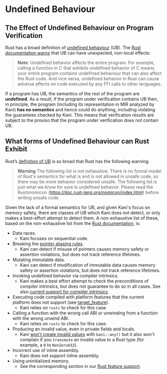 # Undefined Behaviour

## The Effect of Undefined Behaviour on Program Verification
Rust has a broad definition of [undefined behaviour](https://doc.rust-lang.org/reference/behavior-considered-undefined.html) (UB).
The [Rust documentation warns](https://doc.rust-lang.org/reference/behavior-considered-undefined.html) that UB can have unexpected, non-local effects:


> **Note**: Undefined behavior affects the entire program. For example, calling a function in C that exhibits undefined behavior of C means your entire program contains undefined behaviour that can also affect the Rust code. And vice versa, undefined behavior in Rust can cause adverse affects on code executed by any FFI calls to other languages.

If a program has UB, the semantics of the rest of the program are **undefined**.
As a result, if the program under verification contains UB then, in principle, the program (including its representation in MIR analyzed by Kani) **has no semantics** and hence could do anything, including violating the guarantees checked by Kani. 
This means that verification results are subject to the proviso that the program under verification does not contain UB.

## What forms of Undefined Behaviour can Rust Exhibit

Rust’s [definition of UB](https://doc.rust-lang.org/reference/behavior-considered-undefined.html) is so broad that Rust has the following warning:

> **Warning**
> The following list is not exhaustive. There is no formal model of Rust's semantics for what is and is not allowed in unsafe code, so there may be more behavior considered unsafe. The following list is just what we know for sure is undefined behavior. Please read the Rustonomicon (https://doc.rust-lang.org/nomicon/index.html) before writing unsafe code.


Given the lack of a formal semantics for UB, and given Kani's focus on memory safety, there are classes of UB which Kani does not detect, or only makes a best-effort attempt to detect them.
A non-exhaustive list of these, based on the non-exhaustive list from the [Rust documentation](https://doc.rust-lang.org/reference/behavior-considered-undefined.html), is:

* Data races. 
    * Kani focuses on sequential code.
* Breaking the [pointer aliasing rules](http://llvm.org/docs/LangRef.html#pointer-aliasing-rules). 
    * Kani can detect if misuse of pointers causes memory safety or assertion violations, but does not track reference lifetimes.
* Mutating immutable data.
    * Kani can detect if modification of immutable data causes memory safety or assertion violations, but does not track reference lifetimes.
* Invoking undefined behavior via compiler intrinsics.
    * Kani makes a best effort attempt to check the preconditions of compiler intrinsics, but does not guarantee to do so in all cases. See also [current support for compiler intrinsics](./rust-feature-support/intrinsics.md).
* Executing code compiled with platform features that the current platform does not support (see [target_feature](https://doc.rust-lang.org/reference/attributes/codegen.html#the-target_feature-attribute)).
    * Kani relies on `rustc` to check for this case.
* Calling a function with the wrong call ABI or unwinding from a function with the wrong unwind ABI.
    * Kani relies on `rustc` to check for this case.
* Producing an invalid value, even in private fields and locals. 
    * Kani [won't create invalid values](./tutorial-nondeterministic-variables.md) with `kani::any()` but it also won't complain if you `transmute` an invalid value to a Rust type (for example, a `0` to `NonZeroU32`).
* Incorrect use of inline assembly.
    * Kani does not support inline assembly.
* Using uninitialized memory.
    * See the corresponding section in our [Rust feature support](./rust-feature-support.md#uninitialized-memory).
